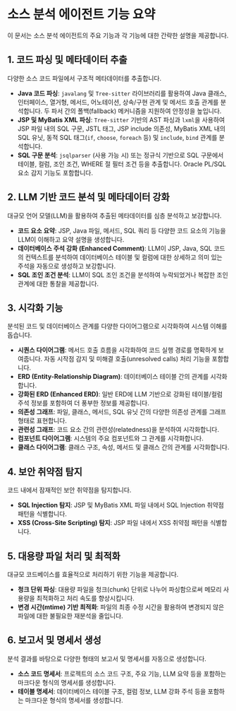 # 소스 분석 에이전트 기능 요약

이 문서는 소스 분석 에이전트의 주요 기능과 각 기능에 대한 간략한 설명을 제공합니다.

## 1. 코드 파싱 및 메타데이터 추출
다양한 소스 코드 파일에서 구조적 메타데이터를 추출합니다.
*   **Java 코드 파싱**: `javalang` 및 `Tree-sitter` 라이브러리를 활용하여 Java 클래스, 인터페이스, 열거형, 메서드, 어노테이션, 상속/구현 관계 및 메서드 호출 관계를 분석합니다. 두 파서 간의 폴백(fallback) 메커니즘을 지원하여 안정성을 높입니다.
*   **JSP 및 MyBatis XML 파싱**: `Tree-sitter` 기반의 AST 파싱과 `lxml`을 사용하여 JSP 파일 내의 SQL 구문, JSTL 태그, JSP include 의존성, MyBatis XML 내의 SQL 유닛, 동적 SQL 태그(`if`, `choose`, `foreach` 등) 및 `include`, `bind` 관계를 분석합니다.
*   **SQL 구문 분석**: `jsqlparser` (사용 가능 시) 또는 정규식 기반으로 SQL 구문에서 테이블, 컬럼, 조인 조건, WHERE 절 필터 조건 등을 추출합니다. Oracle PL/SQL 요소 감지 기능도 포함합니다.

## 2. LLM 기반 코드 분석 및 메타데이터 강화
대규모 언어 모델(LLM)을 활용하여 추출된 메타데이터를 심층 분석하고 보강합니다.
*   **코드 요소 요약**: JSP, Java 파일, 메서드, SQL 쿼리 등 다양한 코드 요소의 기능을 LLM이 이해하고 요약 설명을 생성합니다.
*   **데이터베이스 주석 강화 (Enhanced Comment)**: LLM이 JSP, Java, SQL 코드의 컨텍스트를 분석하여 데이터베이스 테이블 및 컬럼에 대한 상세하고 의미 있는 주석을 자동으로 생성하고 보강합니다.
*   **SQL 조인 조건 분석**: LLM이 SQL 조인 조건을 분석하여 누락되었거나 복잡한 조인 관계에 대한 통찰을 제공합니다.

## 3. 시각화 기능
분석된 코드 및 데이터베이스 관계를 다양한 다이어그램으로 시각화하여 시스템 이해를 돕습니다.
*   **시퀀스 다이어그램**: 메서드 호출 흐름을 시각화하여 코드 실행 경로를 명확하게 보여줍니다. 자동 시작점 감지 및 미해결 호출(unresolved calls) 처리 기능을 포함합니다.
*   **ERD (Entity-Relationship Diagram)**: 데이터베이스 테이블 간의 관계를 시각화합니다.
*   **강화된 ERD (Enhanced ERD)**: 일반 ERD에 LLM 기반으로 강화된 테이블/컬럼 주석 정보를 포함하여 더 풍부한 정보를 제공합니다.
*   **의존성 그래프**: 파일, 클래스, 메서드, SQL 유닛 간의 다양한 의존성 관계를 그래프 형태로 표현합니다.
*   **관련성 그래프**: 코드 요소 간의 관련성(relatedness)을 분석하여 시각화합니다.
*   **컴포넌트 다이어그램**: 시스템의 주요 컴포넌트와 그 관계를 시각화합니다.
*   **클래스 다이어그램**: 클래스 구조, 속성, 메서드 및 클래스 간의 관계를 시각화합니다.

## 4. 보안 취약점 탐지
코드 내에서 잠재적인 보안 취약점을 탐지합니다.
*   **SQL Injection 탐지**: JSP 및 MyBatis XML 파일 내에서 SQL Injection 취약점 패턴을 식별합니다.
*   **XSS (Cross-Site Scripting) 탐지**: JSP 파일 내에서 XSS 취약점 패턴을 식별합니다.

## 5. 대용량 파일 처리 및 최적화
대규모 코드베이스를 효율적으로 처리하기 위한 기능을 제공합니다.
*   **청크 단위 파싱**: 대용량 파일을 청크(chunk) 단위로 나누어 파싱함으로써 메모리 사용량을 최적화하고 처리 속도를 향상시킵니다.
*   **변경 시간(mtime) 기반 최적화**: 파일의 최종 수정 시간을 활용하여 변경되지 않은 파일에 대한 불필요한 재분석을 줄입니다.

## 6. 보고서 및 명세서 생성
분석 결과를 바탕으로 다양한 형태의 보고서 및 명세서를 자동으로 생성합니다.
*   **소스 코드 명세서**: 프로젝트의 소스 코드 구조, 주요 기능, LLM 요약 등을 포함하는 마크다운 형식의 명세서를 생성합니다.
*   **테이블 명세서**: 데이터베이스 테이블 구조, 컬럼 정보, LLM 강화 주석 등을 포함하는 마크다운 형식의 명세서를 생성합니다.
